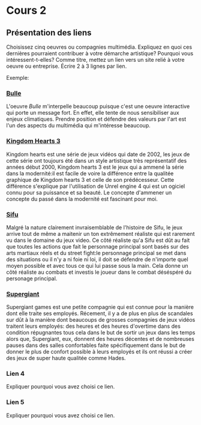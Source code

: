 # Cours 2
## Présentation des liens
Choisissez cinq oeuvres ou compagnies multimédia. Expliquez en quoi ces dernières pourraient contribuer à votre démarche artistique? Pourquoi vous intéressent-t-elles? Comme titre, mettez un lien vers un site relié à votre oeuvre ou entreprise. Écrire 2 à 3 lignes par lien.

Exemple: 
### [Bulle](https://www.onf.ca/interactif/bulle/) 
L'oeuvre *Bulle* m'interpelle beaucoup puisque c'est une oeuvre interactive qui porte un message fort. En effet, elle tente de nous sensibiliser aux enjeux climatiques. Prendre position et défendre des valeurs par l'art est l'un des aspects du multimédia qui m'intéresse beaucoup. 

### [Kingdom Hearts 3](https://www.kingdomhearts.com/3/fr/home/)
 Kingdom hearts est une série de jeux vidéos qui date de 2002, les jeux de cette série ont toujours été dans un style artistique très représentatif des années début 2000, Kingdom hearts 3 est le jeux qui a ammené la série dans la modernité:il est facile de voire la différence entre la qualitée graphique de Kingdom hearts 3 et celle de son prédécesseur. Cette différence s'explique par l'utilisation de Unrel engine 4 qui est un ogiciel connu pour sa puissance et sa beauté. Le concepte d'ammener un concepte du passé dans la modernité est fascinant pour moi.

### [Sifu](https://store.epicgames.com/fr/p/sifu)
Malgré la nature clairement invraisemblable de l'histoire de Sifu, le jeux arrive tout de même a maitenir un ton extrêmement réaliste qui est rarement vu dans le domaine du jeux video. Ce côté réaliste qu'a Sifu est dût au fait que toutes les actions que fait le personnage principal sont basés sur des arts martiaux réels et du street fight:le personnage principal se met dans des situations ou il n'y a ni foie ni loi, il doit se défendre de n'importe quel moyen possible et avec tous ce qui lui passe sous la main. Cela donne un côté réaliste au combats et investis le joueur dans le combat déséspéré du personage principal.

### [Supergiant](https://www.supergiantgames.com/) 
Supergiant games est une petite compagnie qui est connue pour la manière dont elle traite ses employés. Récement, il y a de plus en plus de scandales sur dût à la manière dont beaucoups de grosses compagnies de jeux vidéos traitent leurs employés: des heures et des heures d'overtime dans des condition répugnantes tous cela dans le but de sortir un jeux dans les temps alors que, Supergiant, eux, donnent des heures décentes et de nombreuses pauses dans des salles confortables faite spécifiquement dans le but de donner le plus de confort possible à leurs employés et ils ont réussi a créer des jeux de super haute qualitée comme Hades.


### Lien 4 
Expliquer pourquoi vous avez choisi ce lien. 

### Lien 5 
Expliquer pourquoi vous avez choisi ce lien. 

